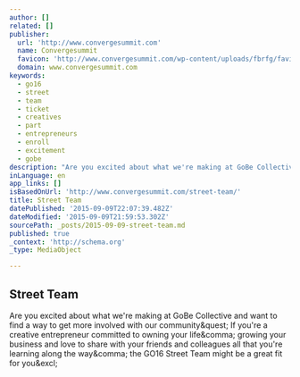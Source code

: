 ```yaml
---
author: []
related: []
publisher:
  url: 'http://www.convergesummit.com'
  name: Convergesummit
  favicon: 'http://www.convergesummit.com/wp-content/uploads/fbrfg/favicon.ico?v=xQw2MEwJBN'
  domain: www.convergesummit.com
keywords:
  - go16
  - street
  - team
  - ticket
  - creatives
  - part
  - entrepreneurs
  - enroll
  - excitement
  - gobe
description: "Are you excited about what we're making at GoBe Collective and want to find a way to get more involved with our community? If you're a creative entrepreneur committed to owning your life, growing your business and love to share with your friends and colleagues all that you're learning along the way, the GO16 Street Team might be a great fit for you!"
inLanguage: en
app_links: []
isBasedOnUrl: 'http://www.convergesummit.com/street-team/'
title: Street Team
datePublished: '2015-09-09T22:07:39.482Z'
dateModified: '2015-09-09T21:59:53.302Z'
sourcePath: _posts/2015-09-09-street-team.md
published: true
_context: 'http://schema.org'
_type: MediaObject

---
```

<article style=""><h1>Street Team</h1><p>Are you excited about what we're making at GoBe Collective and want to find a way to get more involved with our community&amp;quest; If you're a creative entrepreneur committed to owning your life&amp;comma; growing your business and love to share with your friends and colleagues all that you're learning along the way&amp;comma; the GO16 Street Team might be a great fit for you&amp;excl;</p></article>